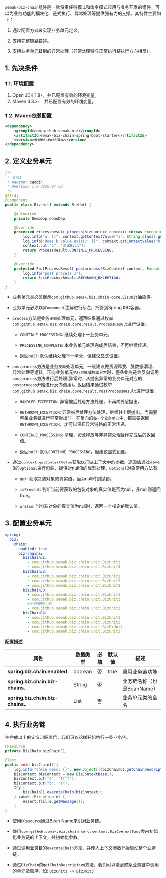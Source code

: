 `semak-biz-chain`组件是一款将责任链模式和命令模式应用与业务开发的组件，可以为业务功能的模块化、链式执行、异常处理等提供强有力的支撑。其特性主要如下：


1. 通过配置方式来实现业务单元定义。

1. 支持完整链路描述。
1. 支持业务单元级别的异常处理（异常处理链与正常执行链执行方向相反）。



## 1. 先决条件
### 1.1. 环境配置

1. Open JDK 1.8+，并已配置有效的环境变量。
1. Maven 3.3.x+，并已配置有效的环境变量。



### 1.2. Maven依赖配置
```xml
<dependency>
    <groupId>com.github.semak.biz</groupId>
    <artifactId>semak-biz-chain-spring-boot-starter</artifactId>
    <version>最新RELEASE版本</version>
</dependency>
```




## 2. 定义业务单元
```java
/**
 * 业务1
 * @author caobin
 * @version 1.0 2020.07.02
 */
@Slf4j
@Component
public class BizUnit1 extends BizUnit {

    @Autowired
    private DemoDep demoDep;

    @Override
    protected ProcessResult process(BizContext context) throws Exception {
        log.info("a: {}", context.getContextValue("a", String.class).get());
        log.info("Does b value exist?: {}", context.getContextValue("b", String.class).isPresent());
        context.put("c", "测试Biz1");
        return ProcessResult.CONTINUE_PROCESSING;
    }

    @Override
    protected PostProcessResult postprocess(BizContext context, Exception exception) {
        log.info("post process 1");
        return PostProcessResult.RETHROWN_EXCEPTION;
    }
}
```

- 业务单元类必须继承`com.github.semak.biz.chain.core.BizUnit`抽象类。

- 业务单元必须以`@Component`注解进行标注，托管到Spring IOC容器。

- `process`方法是业务`正向`处理单元，返回结果通过枚举`com.github.semak.biz.chain.core.result.ProcessResult`进行设置。
   - `CONTINUE_PROCESSING`: 继续处理下一业务单元。

   - `PROCESSING_COMPLETE`: 本业务单元处理完成后结束，不再继续传递。

   - 返回`null`: 默认继续处理下一单元，但建议显式设置。

- `postprocess`方法是业务`反向`处理单元，一般建议做资源释放、脏数据清理、异常处理等逻辑。正向业务单元`执行完成`或`抛出异常`时，整条业务链会反向调用`postprocess`方法进行后处理(异常时，从抛出异常的业务单元对应的`postprocess`开始进行反向调用)。返回结果通过枚举`com.github.semak.biz.chain.core.result.PostProcessResult`进行设置。
   - `HANDLED_EXCEPTION`: 异常被后处理方法处理，不再向外层抛出。

   - `RETHROWN_EXCEPTION`: 异常被后处理方法处理，继续往上层抛出。当需要整条业务链进行异常抛出时，在反向的`每一个业务单元`中，都需要返回`RETHROWN_EXCEPTION`，才可以保证异常链路的正常传递。

   - `CONTINUE_PROCESSING`: 清理、资源释放等非异常处理操作完成后的返回值。

   - 返回`null`: 默认`CONTINUE_PROCESSING`，但建议显式设置。

- 通过`context.getContextValue`获取执行链上下文中的参数，返回值通过Java 8的`Optional`进行包装，提供对null值的优雅处理。`Optional`对象常用方法有:
   - `get`: 获取包装对象的真实值，当为null时则抛错。

   - `isPresent`: 判断当前要获取的包装对象的真实值是否为null，非null则返回true。

   - `orElse`: 当包装对象的真实值为null时，返回一个指定的默认值。



## 3. 配置业务单元
```yaml
spring:
  biz:
    chain:
      enabled: true
      biz-chains:
        bizChainC1:
          - com.github.semak.biz.chain.unit.BizUnit1
          - com.github.semak.biz.chain.unit.BizUnit3
        bizChainC2:
          - com.github.semak.biz.chain.unit.BizUnit1
          - com.github.semak.biz.chain.unit.BizUnit2
          - com.github.semak.biz.chain.unit.BizUnit3
        bizChainC3:
          - com.github.semak.biz.chain.unit.BizUnit1
          - com.github.semak.biz.chain.unit.BizUnit3
          #不会被执行到
          - com.github.semak.biz.chain.unit.BizUnit2
        bizChainC4:
          - com.github.semak.biz.chain.unit.BizUnit1
          - com.github.semak.biz.chain.unit.BizUnit2
          - com.github.semak.biz.chain.unit.BizExUnit
          - com.github.semak.biz.chain.unit.BizUnit3
```
**配置描述**

| **属性** | **数据类型** | **必填** | **默认值** | **描述** |
| --- | --- | --- | --- | --- |
| **spring.biz.chain.enabled** | boolean | 否 | true | 启用业务链功能 |
| **spring.biz.chain.biz-chains.<chainName>** | String | 否 |  | 业务链名称（也是BeanName） |
| **spring.biz.chain.biz-chains.<chainName>.<units>** | List<String> | 否 |  | 业务单元类的全名 |

## 
## 4. 执行业务链
在完成以上的定义和配置后，我们可以这样开始执行一条业务链。
```java
@Resource
private BizChain bizChainC1;

@Test
public void bizChain1(){
    log.info("chain desc: {}", new Object[]{bizChainC1.getChainDescription()});
    BizContext bizContext = new BizContextBase();
    bizContext.put("a", "ffff");
    bizContext.put("b", "a");
    try {
        bizChainC1.executeChain(bizContext);
    } catch (Exception e) {
        Assert.fail(e.getMessage());
    }
}
```

- 使用`@Resource`通过Bean Name来引用业务链。

- 使用`com.github.semak.biz.chain.core.context.BizContextBase`类来初始化业务链的上下文，并初始化参数。

- 通过调用业务链的`executeChain`方法，并传入上下文参数开始启动整个业务链。

- 通过`BizChain`的`getChainDescription`方法，我们可以看到整条业务链中调用的单元及顺序，如: `BizUnit1 -> BizUnit3`

